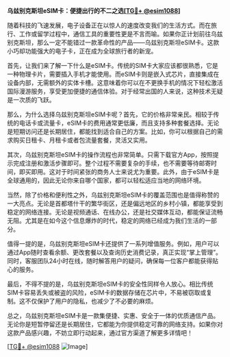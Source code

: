 **乌兹别克斯坦eSIM卡：便捷出行的不二之选[[TG💪+ @esim1088](https://t.me/s/esim1088)]**

随着科技的飞速发展，电子设备正在以惊人的速度改变我们的生活方式。而在旅行、工作或留学过程中，通信工具的重要性更是不言而喻。如果你正计划前往乌兹别克斯坦，那么一定不能错过一款革命性的产品——乌兹别克斯坦eSIM卡。这款小巧却功能强大的电子卡，正在成为全球旅行者的新宠。

首先，让我们来了解一下什么是eSIM卡。传统的SIM卡大家应该都很熟悉，它是一种物理卡片，需要插入手机才能使用。而eSIM卡则是嵌入式芯片，直接集成在设备内部，无需额外的实体卡槽。这意味着你可以在不更换手机的情况下轻松激活国际漫游服务，享受更加便捷的通信体验。对于经常出国的人来说，这种技术无疑是一次质的飞跃。

那么，为什么选择乌兹别克斯坦eSIM卡呢？首先，它的价格非常亲民。相较于传统的电话卡或流量卡，eSIM卡的费用通常更低廉，而且支持多种套餐选择。无论是短期访问还是长期居住，都能找到适合自己的方案。比如，你可以根据自己的需求购买日租卡、月租卡或者包流量套餐，灵活又实用。

其次，乌兹别克斯坦eSIM卡的操作流程也非常简单。只需下载官方App，按照提示完成注册和激活步骤即可。整个过程不需要复杂的手续，也不需要等待邮寄时间，即买即用。这对于时间紧张的商务人士来说尤为重要。此外，由于eSIM卡是全球通用的，因此无论你来自哪个国家，都可以轻松适应当地的网络环境。

当然，除了价格和便利性之外，乌兹别克斯坦eSIM卡的覆盖范围也是值得称赞的一大亮点。无论是首都塔什干的繁华街区，还是偏远地区的乡村小镇，都能享受到稳定的网络连接。无论是视频通话、在线办公，还是社交媒体互动，都能保证流畅无阻。尤其是在如今这个信息爆炸的时代，稳定的网络已经成为我们生活的一部分。

值得一提的是，乌兹别克斯坦eSIM卡还提供了一系列增值服务。例如，用户可以通过App随时查看余额、更改套餐以及查询历史消费记录，真正实现“掌上管理”。同时，客服团队24小时在线，随时解答用户的疑问，确保每一位客户都能获得贴心的服务。

最后，不得不提的是，乌兹别克斯坦eSIM卡的安全性同样令人放心。相比传统SIM卡容易丢失或被盗的风险，eSIM卡的数据存储在芯片中，不易被窃取或复制。这不仅保护了用户的隐私，也减少了不必要的麻烦。

总之，乌兹别克斯坦eSIM卡是一款集便捷、实惠、安全于一体的优质通信产品。无论你是短暂停留还是长期居住，它都能为你提供稳定可靠的网络支持。如果你对这款产品感兴趣，不妨立即行动起来，通过官方渠道了解更多详情吧！

[[TG💪+ @esim1088](https://t.me/s/esim1088) ![Image](https://i.postimg.cc/4NQfJmqS/Snipaste-2025-05-13-00-14-12.png)]